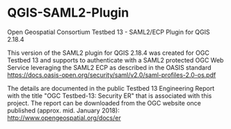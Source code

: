 # QGIS-SAML2-Plugin
Open Geospatial Consortium Testbed 13 - SAML2/ECP Plugin for QGIS 2.18.4

This version of the SAML2 plugin for QGIS 2.18.4 was created for OGC Testbed 13 and supports to authenticate with a SAML2 protected OGC Web Service leveraging the SAML2 ECP as described in the OASIS standard https://docs.oasis-open.org/security/saml/v2.0/saml-profiles-2.0-os.pdf

The details are documented in the public Testbed 13 Engineering Report with the title "OGC Testbed-13: Security ER" that is associated with this project. The report can be downloaded from the OGC website once published (approx. mid. January 2018): http://www.opengeospatial.org/docs/er
